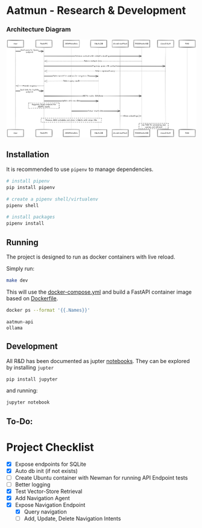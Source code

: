 # Aatmun - Research & Development

### Architecture Diagram

![NavigationDiagram](./data/images/navigation_diagram.png)

## Installation

It is recommended to use `pipenv` to manage dependencies.

```bash
# install pipenv
pip install pipenv
```

```bash
# create a pipenv shell/virtualenv
pipenv shell
```

```bash
# install packages
pipenv install
```

## Running

The project is designed to run as docker containers with live reload.

Simply run:

```bash
make dev
```

This will use the [docker-compose.yml](./docker-compose.yml) and build a FastAPI container image based on [Dockerfile](./Dockerfile).

```bash
docker ps --format '{{.Names}}'
```

```
aatmun-api
ollama
```
## Development

All R&D has been documented as jupter [notebooks](./notebooks/). They can be explored by installing `jupter`

```bash
pip install jupyter
```

and running:

```bash
jupyter notebook
```

## To-Do:

# Project Checklist

- [x] Expose endpoints for SQLite
- [x] Auto db init (if not exists) 
- [ ] Create Ubuntu container with Newman for running API Endpoint tests
- [ ] Better logging
- [x] Test Vector-Store Retrieval
- [x] Add Navigation Agent
- [x] Expose Navigation Endpoint
    - [x] Query navigation
    - [ ] Add, Update, Delete Navigation Intents